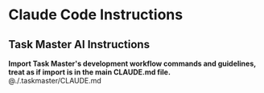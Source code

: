 # Claude Code Instructions

## Task Master AI Instructions  
**Import Task Master's development workflow commands and guidelines, treat as if import is in the main CLAUDE.md file.**
@./.taskmaster/CLAUDE.md
